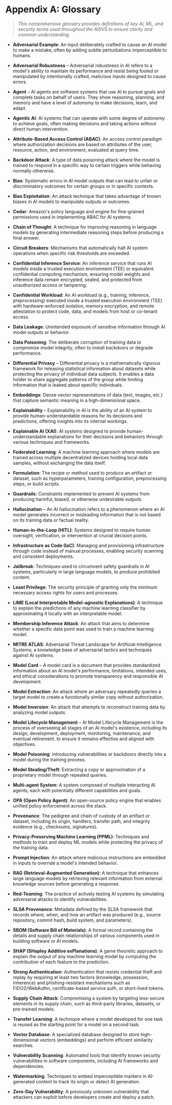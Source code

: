 # Appendix A: Glossary

> *This comprehensive glossary provides definitions of key AI, ML, and security terms used throughout the AISVS to ensure clarity and common understanding.*

* **Adversarial Example**: An input deliberately crafted to cause an AI model to make a mistake, often by adding subtle perturbations imperceptible to humans.

* **Adversarial Robustness** – Adversarial robustness in AI refers to a model's ability to maintain its performance and resist being fooled or manipulated by intentionally crafted, malicious inputs designed to cause errors.

* **Agent** – AI agents are software systems that use AI to pursue goals and complete tasks on behalf of users. They show reasoning, planning, and memory and have a level of autonomy to make decisions, learn, and adapt.

* **Agentic AI**: AI systems that can operate with some degree of autonomy to achieve goals, often making decisions and taking actions without direct human intervention.

* **Attribute-Based Access Control (ABAC)**: An access control paradigm where authorization decisions are based on attributes of the user, resource, action, and environment, evaluated at query time.

* **Backdoor Attack**: A type of data poisoning attack where the model is trained to respond in a specific way to certain triggers while behaving normally otherwise.

* **Bias**: Systematic errors in AI model outputs that can lead to unfair or discriminatory outcomes for certain groups or in specific contexts.

* **Bias Exploitation**: An attack technique that takes advantage of known biases in AI models to manipulate outputs or outcomes.

* **Cedar**: Amazon's policy language and engine for fine-grained permissions used in implementing ABAC for AI systems.

* **Chain of Thought**: A technique for improving reasoning in language models by generating intermediate reasoning steps before producing a final answer.

* **Circuit Breakers**: Mechanisms that automatically halt AI system operations when specific risk thresholds are exceeded.

* **Confidential Inference Service**: An inference service that runs AI models inside a trusted execution environment (TEE) or equivalent confidential computing mechanism, ensuring model weights and inference data remain encrypted, sealed, and protected from unauthorized access or tampering.

* **Confidential Workload**: An AI workload (e.g., training, inference, preprocessing) executed inside a trusted execution environment (TEE) with hardware-enforced isolation, memory encryption, and remote attestation to protect code, data, and models from host or co-tenant access.

* **Data Leakage**: Unintended exposure of sensitive information through AI model outputs or behavior.

* **Data Poisoning**: The deliberate corruption of training data to compromise model integrity, often to install backdoors or degrade performance.

* **Differential Privacy** – Differential privacy is a mathematically rigorous framework for releasing statistical information about datasets while protecting the privacy of individual data subjects. It enables a data holder to share aggregate patterns of the group while limiting information that is leaked about specific individuals.

* **Embeddings**: Dense vector representations of data (text, images, etc.) that capture semantic meaning in a high-dimensional space.

* **Explainability** – Explainability in AI is the ability of an AI system to provide human-understandable reasons for its decisions and predictions, offering insights into its internal workings.

* **Explainable AI (XAI)**: AI systems designed to provide human-understandable explanations for their decisions and behaviors through various techniques and frameworks.

* **Federated Learning**: A machine learning approach where models are trained across multiple decentralized devices holding local data samples, without exchanging the data itself.

* **Formulation**: The recipe or method used to produce an artifact or dataset, such as hyperparameters, training configuration, preprocessing steps, or build scripts.

* **Guardrails**: Constraints implemented to prevent AI systems from producing harmful, biased, or otherwise undesirable outputs.

* **Hallucination** – An AI hallucination refers to a phenomenon where an AI model generates incorrect or misleading information that is not based on its training data or factual reality.

* **Human-in-the-Loop (HITL)**: Systems designed to require human oversight, verification, or intervention at crucial decision points.

* **Infrastructure as Code (IaC)**: Managing and provisioning infrastructure through code instead of manual processes, enabling security scanning and consistent deployments.

* **Jailbreak**: Techniques used to circumvent safety guardrails in AI systems, particularly in large language models, to produce prohibited content.

* **Least Privilege**: The security principle of granting only the minimum necessary access rights for users and processes.

* **LIME (Local Interpretable Model-agnostic Explanations)**: A technique to explain the predictions of any machine learning classifier by approximating it locally with an interpretable model.

* **Membership Inference Attack**: An attack that aims to determine whether a specific data point was used to train a machine learning model.

* **MITRE ATLAS**: Adversarial Threat Landscape for Artificial-Intelligence Systems; a knowledge base of adversarial tactics and techniques against AI systems.

* **Model Card** – A model card is a document that provides standardized information about an AI model's performance, limitations, intended uses, and ethical considerations to promote transparency and responsible AI development.

* **Model Extraction**: An attack where an adversary repeatedly queries a target model to create a functionally similar copy without authorization.

* **Model Inversion**: An attack that attempts to reconstruct training data by analyzing model outputs.

* **Model Lifecycle Management** – AI Model Lifecycle Management is the process of overseeing all stages of an AI model's existence, including its design, development, deployment, monitoring, maintenance, and eventual retirement, to ensure it remains effective and aligned with objectives.

* **Model Poisoning**: Introducing vulnerabilities or backdoors directly into a model during the training process.

* **Model Stealing/Theft**: Extracting a copy or approximation of a proprietary model through repeated queries.

* **Multi-agent System**: A system composed of multiple interacting AI agents, each with potentially different capabilities and goals.

* **OPA (Open Policy Agent)**: An open-source policy engine that enables unified policy enforcement across the stack.

* **Provenance**: The pedigree and chain of custody of an artifact or dataset, including its origin, handlers, transfer path, and integrity evidence (e.g., checksums, signatures).

* **Privacy-Preserving Machine Learning (PPML)**: Techniques and methods to train and deploy ML models while protecting the privacy of the training data.

* **Prompt Injection**: An attack where malicious instructions are embedded in inputs to override a model's intended behavior.

* **RAG (Retrieval-Augmented Generation)**: A technique that enhances large language models by retrieving relevant information from external knowledge sources before generating a response.

* **Red-Teaming**: The practice of actively testing AI systems by simulating adversarial attacks to identify vulnerabilities.

* **SLSA Provenance**: Metadata defined by the SLSA framework that records where, when, and how an artifact was produced (e.g., source repository, commit hash, build system, and parameters).

* **SBOM (Software Bill of Materials)**: A formal record containing the details and supply chain relationships of various components used in building software or AI models.

* **SHAP (SHapley Additive exPlanations)**: A game theoretic approach to explain the output of any machine learning model by computing the contribution of each feature to the prediction.

* **Strong Authentication**: Authentication that resists credential theft and replay by requiring at least two factors (knowledge, possession, inherence) and phishing-resistant mechanisms such as FIDO2/WebAuthn, certificate-based service auth, or short-lived tokens.

* **Supply Chain Attack**: Compromising a system by targeting less-secure elements in its supply chain, such as third-party libraries, datasets, or pre-trained models.

* **Transfer Learning**: A technique where a model developed for one task is reused as the starting point for a model on a second task.

* **Vector Database**: A specialized database designed to store high-dimensional vectors (embeddings) and perform efficient similarity searches.

* **Vulnerability Scanning**: Automated tools that identify known security vulnerabilities in software components, including AI frameworks and dependencies.

* **Watermarking**: Techniques to embed imperceptible markers in AI-generated content to track its origin or detect AI generation.

* **Zero-Day Vulnerability**: A previously unknown vulnerability that attackers can exploit before developers create and deploy a patch.
